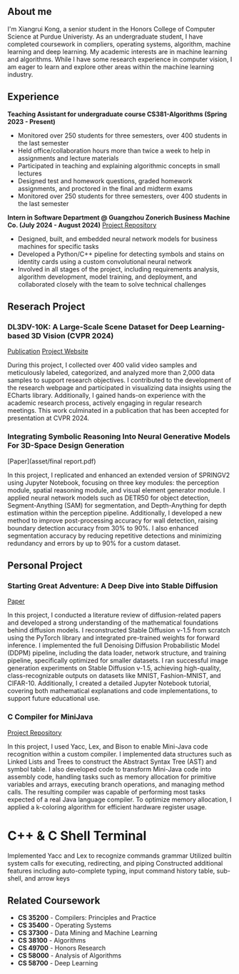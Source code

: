 ## About me
I'm Xiangrui Kong, a senior student in the Honors College of Computer Science at Purdue Univeristy. As an undergraduate student, I have completed coursework in compliers, operating systems, algorithm, machine learning and deep learning. My academic interests are in machine learning and algorithms. While I have some research experience in computer vision, I am eager to learn and explore other areas within the machine learning industry.

## Experience
**Teaching Assistant for undergraduate course CS381-Algorithms (Spring 2023 - Present)**
  - Monitored over 250 students for three semesters, over 400 students in the last semester
  - Held office/collaboration hours more than twice a week to help in assignments and lecture materials
  - Participated in teaching and explaining algorithmic concepts in small lectures
  - Designed test and homework questions, graded homework assignments, and proctored in the final and midterm exams
  - Monitored over 250 students for three semesters, over 400 students in the last semester


**Intern in Software Department @ Guangzhou Zonerich Business Machine Co. (July 2024 - August 2024)**
[Project Repository](https://github.com/Kenyon-Kong/SymbolDetection)
  - Designed, built, and embedded neural network models for business machines for specific tasks
  - Developed a Python/C++ pipeline for detecting symbols and stains on identity cards using a custom convolutional neural network
  - Involved in all stages of the project, including requirements analysis, algorithm development, model training, and deployment, and collaborated closely with the team to solve technical challenges


## Reserach Project
### DL3DV-10K: A Large-Scale Scene Dataset for Deep Learning-based 3D Vision (CVPR 2024)
[Publication](https://arxiv.org/abs/2312.16256)
[Project Website](https://dl3dv-10k.github.io/DL3DV-10K/)

During this project, I collected over 400 valid video samples and meticulously labeled, categorized, and analyzed more than 2,000 data samples to support research objectives. I contributed to the development of the research webpage and participated in visualizing data insights using the ECharts library. Additionally, I gained hands-on experience with the academic research process, actively engaging in regular research meetings. This work culminated in a publication that has been accepted for presentation at CVPR 2024.

### Integrating Symbolic Reasoning Into Neural Generative Models For 3D-Space Design Generation
[Paper](asset/final report.pdf)

In this project, I replicated and enhanced an extended version of SPRINGV2 using Jupyter Notebook, focusing on three key modules: the perception module, spatial reasoning module, and visual element generator module. I applied neural network models such as DETR50 for object detection, Segment-Anything (SAM) for segmentation, and Depth-Anything for depth estimation within the perception pipeline. Additionally, I developed a new method to improve post-processing accuracy for wall detection, raising boundary detection accuracy from 30% to 90%. I also enhanced segmentation accuracy by reducing repetitive detections and minimizing redundancy and errors by up to 90% for a custom dataset.

## Personal Project
### Starting Great Adventure: A Deep Dive into Stable Diffusion 
[Paper](asset/Final_Report.pdf)

In this project, I conducted a literature review of diffusion-related papers and developed a strong understanding of the mathematical foundations behind diffusion models. I reconstructed Stable Diffusion v-1.5 from scratch using the PyTorch library and integrated pre-trained weights for forward inference. I implemented the full Denoising Diffusion Probabilistic Model (DDPM) pipeline, including the data loader, network structure, and training pipeline, specifically optimized for smaller datasets. I ran successful image generation experiments on Stable Diffusion v-1.5, achieving high-quality, class-recognizable outputs on datasets like MNIST, Fashion-MNIST, and CIFAR-10. Additionally, I created a detailed Jupyter Notebook tutorial, covering both mathematical explanations and code implementations, to support future educational use.

### C Compiler for MiniJava
[Project Repository]([https://github.com/Kenyon-Kong/SymbolDetection](https://github.com/Kenyon-Kong/C-Compiler-for-MiniJava.git))

In this project, I used Yacc, Lex, and Bison to enable Mini-Java code recognition within a custom compiler. I implemented data structures such as Linked Lists and Trees to construct the Abstract Syntax Tree (AST) and symbol table. I also developed code to transform Mini-Java code into assembly code, handling tasks such as memory allocation for primitive variables and arrays, executing branch operations, and managing method calls. The resulting compiler was capable of performing most tasks expected of a real Java language compiler. To optimize memory allocation, I applied a k-coloring algorithm for efficient hardware register usage.

# C++ & C Shell Terminal

Implemented Yacc and Lex to recognize commands grammar
Utilized builtin system calls for executing, redirecting, and piping
Constructed additional features including auto-complete typing, input command history table, sub-shell, and arrow keys


## Related Coursework
- **CS 35200** - Compilers: Principles and Practice
- **CS 35400** - Operating Systems
- **CS 37300** - Data Mining and Machine Learning
- **CS 38100** - Algorithms
- **CS 49700** - Honors Research
- **CS 58000** - Analysis of Algorithms
- **CS 58700** - Deep Learning
